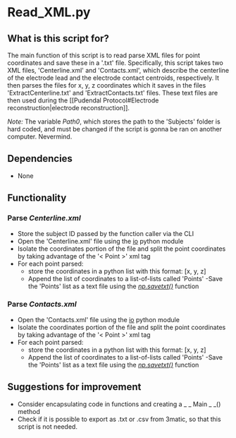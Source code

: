 # Read_XML.py
## What is this script for?
The main function of this script is to read parse XML files for point coordinates and save these in a '.txt' file. Specifically, this script takes two XML files, 'Centerline.xml' and 'Contacts.xml', which describe the centerline of the electrode lead and the electrode contact centroids, respectively. It then parses the files for x, y, z coordinates which it saves in the files 'ExtractCenterline.txt' and 'ExtractContacts.txt' files. These text files are then used during the [[Pudendal Protocol#Electrode reconstruction|electrode reconstruction]].

*Note:* The variable *Path0*, which stores the path to the 'Subjects' folder is hard coded, and must be changed if the script is gonna be ran on another computer. Nevermind.

## Dependencies
- None

## Functionality 
### Parse *Centerline.xml*
- Store the subject ID passed by the function caller via the CLI
- Open the 'Centerline.xml' file using the [io](https://docs.python.org/3/library/io.html) python module
- Isolate the coordinates portion of the file and split the point coordinates by taking advantage of the '< Point >' xml tag
- For each point parsed:
	- store the coordinates in a python list with this format: [x, y, z]
	- Append the list of coordinates to a list-of-lists called 'Points'
-Save the 'Points' list as a text file using the *[np.savetxt()](https://numpy.org/doc/stable/reference/generated/numpy.savetxt.html)* function

### Parse *Contacts.xml*
- Open the 'Contacts.xml' file using the [io](https://docs.python.org/3/library/io.html) python module
- Isolate the coordinates portion of the file and split the point coordinates by taking advantage of the '< Point >' xml tag
- For each point parsed:
	- store the coordinates in a python list with this format: [x, y, z]
	- Append the list of coordinates to a list-of-lists called 'Points'
-Save the 'Points' list as a text file using the *[np.savetxt()](https://numpy.org/doc/stable/reference/generated/numpy.savetxt.html)* function

## Suggestions for improvement
- Consider encapsulating code in functions and creating a _ _ Main _ _() method
- Check if it is possible to export as .txt or .csv from 3matic, so that this script is not needed.

